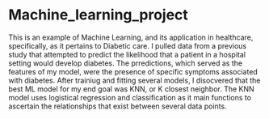 # Machine_learning_project
This is an example of Machine Learning, and its application in healthcare, specifically, as it pertains to Diabetic care. I pulled data from a previous study that attempted to predict the likelihood that a patient in a hospital setting would develop diabetes. The prredictions, which served as the features of my model, were the presence of specific symptoms associated with diabetes. After trainiug and fitting several models, I disocvered that the best ML model for my end goal was KNN, or K closest neighbor. The KNN model uses logistical regression and classification as it main functions to ascertain the relationships that exist between several data points.
